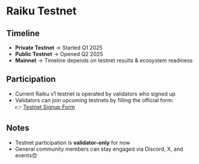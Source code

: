 # Raiku Testnet

## Timeline
- **Private Testnet** → Started Q1 2025  
- **Public Testnet** → Opened Q2 2025  
- **Mainnet** → Timeline depends on testnet results & ecosystem readiness  

## Participation
- Current Raiku v1 testnet is operated by validators who signed up  
- Validators can join upcoming testnets by filling the official form:  
  👉 [Testnet Signup Form](https://forms.raiku.com/t/nzvVsuFLz2us)  

## Notes
- Testnet participation is **validator-only** for now  
- General community members can stay engaged via Discord, X, and events😍
